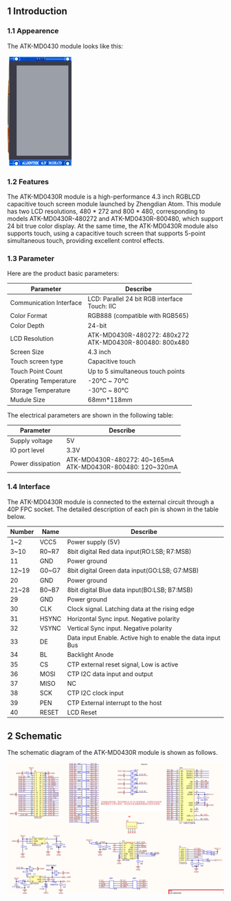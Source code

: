## 1 Introduction

### 1.1 Appearence

The ATK-MD0430 module looks like this:

<img src="figures/01_ATK_MD0430_Module.png" style="zoom: 25%;" />

### 1.2 Features

The ATK-MD0430R module is a high-performance 4.3 inch RGBLCD capacitive touch screen module launched by Zhengdian Atom. This module has two LCD resolutions, 480 * 272 and 800 * 480, corresponding to models ATK-MD0430R-480272 and ATK-MD0430R-800480, which support 24 bit true color display. At the same time, the ATK-MD0430R module also supports touch, using a capacitive touch screen that supports 5-point simultaneous touch, providing excellent control effects.

### 1.3 Parameter

Here are the product basic parameters:

| Parameter               | Describe                                                     |
| ----------------------- | ------------------------------------------------------------ |
| Communication Interface | LCD: Parallel 24 bit RGB interface<br/>Touch: IIC            |
| Color Format            | RGB888 (compatible with RGB565)                              |
| Color Depth             | 24-bit                                                       |
| LCD Resolution          | ATK-MD0430R-480272: 480x272<br />ATK-MD0430R-800480: 800x480 |
| Screen Size             | 4.3 inch                                                     |
| Touch screen type       | Capacitive touch                                             |
| Touch Point Count       | Up to 5 simultaneous touch points                            |
| Operating Temperature   | -20℃ ~ 70℃                                                   |
| Storage Temperature     | -30℃ ~ 80℃                                                   |
| Mudule Size             | 68mm*118mm                                                   |

The electrical parameters are shown in the following table:

| Parameter         | Describe                                                     |
| ----------------- | ------------------------------------------------------------ |
| Supply voltage    | 5V                                                           |
| IO port level     | 3.3V                                                         |
| Power dissipation | ATK-MD0430R-480272: 40~165mA <br />ATK-MD0430R-800480: 120~320mA |

### 1.4 Interface

The ATK-MD0430R module is connected to the external circuit through a 40P FPC socket. The detailed description of each pin is shown in the table below.

| Number | Name  | Describe                                                    |
| ------ | ----- | ----------------------------------------------------------- |
| 1~2    | VCC5  | Power supply (5V)                                           |
| 3~10   | R0~R7 | 8bit digital Red data input(RO:LSB; R7:MSB)                 |
| 11     | GND   | Power ground                                                |
| 12~19  | G0~G7 | 8bit digital Green data input(GO:LSB; G7:MSB)               |
| 20     | GND   | Power ground                                                |
| 21~28  | B0~B7 | 8bit digital Blue data input(BO:LSB; B7:MSB)                |
| 29     | GND   | Power ground                                                |
| 30     | CLK   | Clock signal. Latching data at the rising edge              |
| 31     | HSYNC | Horizontal Sync input. Negative polarity                    |
| 32     | VSYNC | Vertical Sync input. Negative polarity                      |
| 33     | DE    | Data input Enable. Active high to enable the data input Bus |
| 34     | BL    | Backlight Anode                                             |
| 35     | CS    | CTP external reset signal, Low is active                    |
| 36     | MOSI  | CTP I2C data input and output                               |
| 37     | MISO  | NC                                                          |
| 38     | SCK   | CTP I2C clock input                                         |
| 39     | PEN   | CTP External interrupt to the host                          |
| 40     | RESET | LCD Reset                                                   |

## 2 Schematic

The schematic diagram of the ATK-MD0430R module is shown as follows.

![](figures/02_ATK_MD0430_SCH.png)